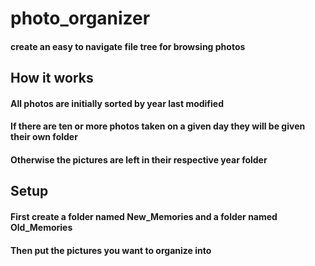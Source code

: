 # photo_organizer
#### create an easy to navigate file tree for browsing photos

## How it works
#### All photos are initially sorted by year last modified

#### If there are ten or more photos taken on a given day they will be given their own folder

#### Otherwise the pictures are left in their respective year folder



## Setup
#### First create a folder named New_Memories and a folder named Old_Memories

#### Then put the pictures you want to organize into
